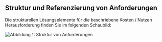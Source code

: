 ## Struktur und Referenzierung von Anforderungen
Die strukturellen Lösungselemente für die beschriebene Kosten / Nutzen Herausforderung finden Sie im folgenden Schaubild:

![Abbildung 1: Struktur von Anforderungen][structure]

[structure]: ReferenzenAufAnforderungenMitNummernGedreht.png "Abbildung 1: Struktur von Anforderungen"